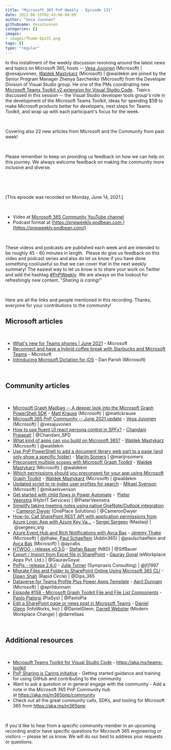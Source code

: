 ```yaml
---
title: "Microsoft 365 PnP Weekly - Episode 131"
date: 2021-06-15T02:43:00-04:00
author: "Vesa Juvonen"
githubname: VesaJuvonen
categories: []
images:
- images/Thumb-Ep131.png
tags: []
type: "regular"
---
```



In this installment of the weekly discussion revolving around the latest
news and topics on Microsoft 365, hosts -- [Vesa
Juvonen](https://twitter.com/vesajuvonen) (Microsoft) |
@vesajuvonen, [Waldek
Mastykarz](https://twitter.com/waldekm) (Microsoft) | @waldekm are
joined by the Senior Program Manager Zhenya Savchenko (Microsoft) from
the Developer Division of Visual Studio group. He one of the PMs
coordinating new [Microsoft Teams Toolkit v2 extension for Visual Studio
Code](https://marketplace.visualstudio.com/items?itemName=TeamsDevApp.ms-teams-vscode-extension&WT.mc_id=m365-31622-wmastyka). 
Topics discussed in this session -- the Visual Studio developer tools
group's role in the development of the Microsoft Teams Toolkit, ideas
for spending \$5B to make Microsoft products better for developers, next
steps for Teams Toolkit, and wrap up with each participant's focus for
the week. 

 

Covering also 22 new articles from Microsoft and the Community from past
week!  

 

Please remember to keep on providing us feedback on how we can help on
this journey. We always welcome feedback on making the community more
inclusive and diverse.

 



 

[This episode was recorded on Monday, June 14,
2021.]

 


-   Video at [Microsoft 365 Community YouTube
    channel](https://aka.ms/m365pnp-videos)
-   Podcast format
    at [https://pnpweekly.podbean.com.](https://pnpweekly.podbean.com/)

 

These videos and podcasts are published each week and are intended to be
roughly 45 - 60 minutes in length.  Please do give us feedback on this
video and podcast series and also do let us know if you have done
something cool/useful so that we can cover that in the next weekly
summary! The easiest way to let us know is to share your work on Twitter
and add the
hashtag [#PnPWeekly](https://twitter.com/search?q=%23pnpweekly). We are
always on the lookout for refreshingly new content. "*Sharing is
caring!"* 

 

Here are all the links and people mentioned in this recording. Thanks,
everyone for your contributions to the community!
 

## Microsoft articles


 

-   [What's new for Teams phones | June
    2021](https://techcommunity.microsoft.com/t5/microsoft-teams-blog/what-s-new-for-teams-phones-june-2021/ba-p/2422100?WT.mc_id=m365-31622-wmastyka) -
    Microsoft
-   [Reconnect and have a hybrid coffee break with Starbucks and
    Microsoft
    Teams](https://techcommunity.microsoft.com/t5/microsoft-teams-blog/reconnect-and-have-a-hybrid-coffee-break-with-starbucks-and/ba-p/2417579?WT.mc_id=m365-31622-wmastyka) -
    Microsoft
-   [Introducing Microsoft Dictation for
    iOS](https://techcommunity.microsoft.com/t5/microsoft-365-blog/introducing-microsoft-dictation-for-ios/ba-p/2405938?WT.mc_id=m365-31622-wmastyka) -
    Dan Parish (Microsoft)

 

## Community articles


 

-   [Microsoft Graph Mailbag -- A deeper look into the Microsoft Graph
    PowerShell
    SDK](https://developer.microsoft.com/microsoft-365/blogs/microsoft-graph-mailbag-a-deeper-look-into-the-microsoft-graph-powershell-sdk/?WT.mc_id=m365-31622-wmastyka)
    - [Matt Krause](https://www.twitter.com/mattckrause) (Microsoft) |
    @mattckrause
-   [Microsoft 365 PnP Community -- June 2021
    update](https://techcommunity.microsoft.com/t5/microsoft-365-pnp-blog/microsoft-365-pnp-community-june-2021-update/ba-p/2400494?WT.mc_id=m365-31622-wmastyka) -
    [Vesa Juvonen](https://twitter.com/vesajuvonen) (Microsoft)
    | @vesajuvonen
-   [How to use fluent UI react persona control in
    SPFx?](https://techcommunity.microsoft.com/t5/microsoft-365-pnp-blog/how-to-use-fluent-ui-react-persona-control-in-spfx/ba-p/2415229?WT.mc_id=m365-31622-wmastyka)
    - [Chandani
    Prajapati](https://twitter.com/Chandani_SPD) | @Chandani_SPD
-   [What kind of apps can you build on Microsoft
    365?](https://techcommunity.microsoft.com/t5/microsoft-365-pnp-blog/what-kind-of-apps-can-you-build-on-microsoft-365/ba-p/2434448?WT.mc_id=m365-31622-wmastyka)
    - [Waldek Mastykarz](https://twitter.com/waldekm) (Microsoft)
    | @waldekm
-   [Use PnP PowerShell to add a document library web part to a page (and
    only show a specific
    folder)](https://techcommunity.microsoft.com/t5/microsoft-365-pnp-blog/use-pnp-powershell-to-add-a-document-library-webpart-to-a-page/ba-p/2428310?WT.mc_id=m365-31622-wmastyka)
    - [Marijn
    Somers](http://www.twitter.com/marijnsomers) | @marijnsomers
-   [Preconsent multiple scopes with Microsoft Graph
    Toolkit](https://blog.mastykarz.nl/preconsent-multiple-scopes-microsoft-graph-toolkit/)
    - [Waldek Mastykarz](https://twitter.com/waldekm) (Microsoft)
    | @waldekm
-   [Which permissions should you preconsent for your app using
    Microsoft Graph
    Toolkit](https://blog.mastykarz.nl/which-permissions-preconsent-app-microsoft-graph-toolkit/)
    - [Waldek Mastykarz](https://twitter.com/waldekm) (Microsoft)
    | @waldekm
-   [Updated script to re-index user profiles for
    search](https://www.techmikael.com/2021/06/updated-script-to-re-index-user.html?utm_source=feedburner&utm_medium=feed&utm_campaign=Feed:+TechAndMe+(Tech+and+me)) -
    [Mikael Svenson](https://twitter.com/mikaelsvenson) (Microsoft) |
    @mikaelsvenson
-   [Get started with child flows in Power
    Automate](https://sharepains.com/2021/06/10/get-started-with-child-flows-in-power-automate/)
    -  [Pieter Veenstra](https://twitter.com/PieterVeenstra) (HybrIT
    Services) | @PieterVeenstra
-   [Simplify taking meeting notes using native OneNote/Outlook
    integration](https://camerondwyer.com/2021/06/11/simplify-taking-meeting-notes-using-native-onenote-outlook-integration/) -
    [Cameron Dwyer](https://twitter.com/CameronDwyer) (OnePlace
    Solutions) | @CameronDwyer
-   [How-to: Call SharePoint REST API with application permissions from
    Azure Logic App with Azure Key
    Va\...](https://spblog.net/post/2021/06/08/how-to-call-sharepoint-rest-api-with-application-permissions-from-azure-logic-app-with-azure-key-vault-and-managed-identity) -
    [Sergei Sergeev](https://twitter.com/sergeev_srg) (Mastaq)
    | @sergeev_srg
-   [Azure Event Hub and Rich Notifications with Ayca
    Bas](https://www.m365devpodcast.com/e/azure-event-hub-and-rich-notifications-with-ayca-bas) -
    [Jeremy Thake](https://twitter.com/jthake) (Microsoft) | @jthake,
    [Paul Schaeflein](https://twitter.com/paulschaeflein) (Addin365) |
    @paulschaeflein and [Ayca Bas](https://twitter.com/aycabs)
    (Microsoft) | @aycabs
-   [HTWOO - release
    v0.3.0](https://lab.n8d.studio/htwoo/release-history) - [Stefan
    Bauer](https://twitter.com/StfBauer) (N8D) | @StfBauer
-   [Export / Import from Excel file in
    SharePoint](https://o365code.blogspot.com/2021/06/export-import-from-excel-file-in.html)
    - [Gaurav Goyal](https://twitter.com/gauravgoyal_5) (eWorkplace Apps
    Pvt. Ltd.)
    | @GauravGoyal
-   [PnPjs - release
    2.6.0](https://github.com/pnp/pnpjs/blob/main/CHANGELOG.md) - [Julie
    Turner](https://twitter.com/jfj1997) (Sympraxis Consulting)
    | @jfj1997
-   [Migrate Files and Folder to SharePoint Online Using Microsoft 365
    CLI](https://dips365.com/2021/06/07/migrate-files-and-folder-to-sp-online-using-microsoft-365-cli/) -
    [Dipen Shah](https://twitter.com/Dips_365) (Rapid Circle)
    | @Dips_365
-   [Dataverse for Teams Profile Plus Power Apps
    Template](https://www.youtube.com/watch?v=hD7CgWhtDKw) - [April
    Dunnam](https://twitter.com/aprildunnam) (Microsoft)
    | @aprildunnam
-   [Episode #158 - Microsoft Graph Toolkit File and File List
    Components](https://www.youtube.com/watch?v=Xq6O2SWkH0s) - [Paolo
    Pialorsi](https://twitter.com/PaoloPia) (PiaSys) | @PaoloPia
-   [Edit a SharePoint page or news post in Microsoft
    Teams](https://regarding365.com/edit-a-sharepoint-page-or-news-post-in-microsoft-teams-8954a9667369) - [Daniel
    Glenn](https://twitter.com/DanielGlenn) (InfoWorks, Inc) |
    @DanielGlenn, [Darrell
    Webster](https://twitter.com/darrellaas) (Modern Workplace Change) |
    @darrellaas

 

## Additional resources


 

-   [Microsoft Teams Toolkit for Visual Studio
    Code](https://marketplace.visualstudio.com/items?itemName=TeamsDevApp.ms-teams-vscode-extension) -
    <https://aka.ms/teams-toolkit> 
-   [PnP Sharing is Caring
    initiative](https://aka.ms/sharing-is-caring) - Getting started
    guidance and training for using GitHub and contributing to the
    community
-   Want to ask a question or in general engage with the community - Add
    a note in the Microsoft 365 PnP Community hub
    at <https://aka.ms/m365pnp/community>
-   Check out all the great community calls, SDKs, and tooling for
    Microsoft 365 from <https://aka.ms/m365pnp>

 

If you'd like to hear from a specific community member in an upcoming
recording and/or have specific questions for Microsoft 365 engineering
or visitors -- please let us know. We will do our best to address your
requests or questions.
